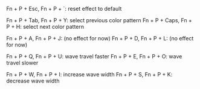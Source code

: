 

Fn + P + Esc, Fn + P + `: reset effect to default

Fn + P + Tab, Fn + P + Y: select previous color pattern
Fn + P + Caps, Fn + P + H: select next color pattern

Fn + P + A, Fn + P + J: (no effect for now)
Fn + P + D, Fn + P + L: (no effect for now)


Fn + P + Q, Fn + P + U: wave travel faster
Fn + P + E, Fn + P + O: wave travel slower


Fn + P + W, Fn + P + I: increase wave width
Fn + P + S, Fn + P + K: decrease wave width
